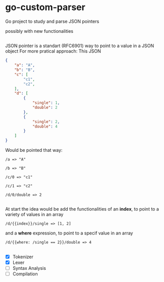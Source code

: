 # go-custom-parser
Go project to study and parse JSON pointers

possibly with new functionalities
##
JSON pointer is a standart (RFC6901) way to point to a value in a JSON object
For more pratical approach:
This JSON
```json
{
    "a": "A",
    "b": "B",
    "c": [
        "c1",
        "c2",
    ],
    "d": [
        {
            "single": 1,
            "double": 2
        },
        {
            "single": 2,
            "double": 4
        }
    ]
}
```
Would be pointed that way:
```text
/a => "A"

/b => "B"

/c/0 => "c1"

/c/1 => "c2"

/d/0/double => 2

```
##
At start the idea would be add the functionalities of an <b>index</b>,
to point to a variety of values in an array
```text
/d/{{index}}/single => [1, 2]
```
and a <b>where</b> expression,
to point to a specif value in an array
```text
/d/{{where: /single == 2}}/double => 4
```
##
- [x] Tokenizer
- [x] Lexer
- [ ] Syntax Analysis
- [ ] Compilation